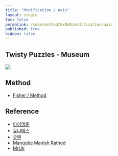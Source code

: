 ```yaml
---
title: "Modification / Axis"
layout: single
toc: false
permalink: /cube/method/NxNxN/modification/axis
published: true
hidden: false
---
```


<head>
  <base target="_blank">
</head>



## Twisty Puzzles - Museum

<a href="https://twistypuzzles.com/app/museum/museum_showitem.php?pkey=1598">
  <img src="https://twistypuzzles.com/museum/large/01598-03.jpg">
</a>



## Method

- [Fisher / Method](/cube/method/NxNxN/modification/fisher#method)



## Reference

- [아이엠준](https://youtu.be/fFtSgap-zeo)
- [듀나메스](https://youtu.be/8KjHoNOGWLE)
- [굿맨](https://youtu.be/UiMSYt-SRs8)
- [Manqube Manish Rathod](https://youtu.be/ZzKHiNCrfgo)
- [MrUk](https://youtu.be/Yrmq0m4vjfE)